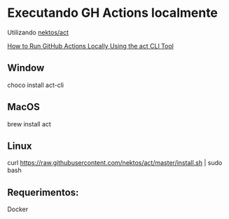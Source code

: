 # Executando GH Actions localmente

Utilizando [nektos/act](https://github.com/nektos/act)  

[How to Run GitHub Actions Locally Using the act CLI Tool](https://www.freecodecamp.org/news/how-to-run-github-actions-locally/)

## Window
choco install act-cli

## MacOS
brew install act

## Linux
curl https://raw.githubusercontent.com/nektos/act/master/install.sh | sudo bash  

## Requerimentos:

Docker
